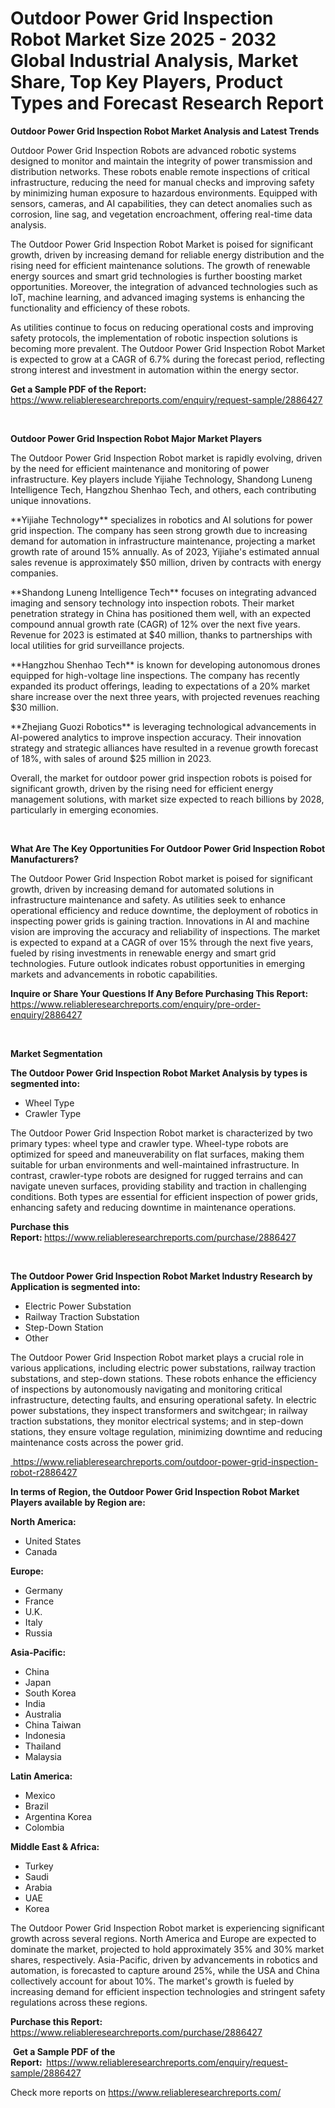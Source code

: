 <p><h1>Outdoor Power Grid Inspection Robot Market Size 2025 - 2032 Global Industrial Analysis, Market Share, Top Key Players, Product Types and Forecast Research Report</h1></p><p><strong>Outdoor Power Grid Inspection Robot Market Analysis and Latest Trends</strong></p>
<p><p>Outdoor Power Grid Inspection Robots are advanced robotic systems designed to monitor and maintain the integrity of power transmission and distribution networks. These robots enable remote inspections of critical infrastructure, reducing the need for manual checks and improving safety by minimizing human exposure to hazardous environments. Equipped with sensors, cameras, and AI capabilities, they can detect anomalies such as corrosion, line sag, and vegetation encroachment, offering real-time data analysis.</p><p>The Outdoor Power Grid Inspection Robot Market is poised for significant growth, driven by increasing demand for reliable energy distribution and the rising need for efficient maintenance solutions. The growth of renewable energy sources and smart grid technologies is further boosting market opportunities. Moreover, the integration of advanced technologies such as IoT, machine learning, and advanced imaging systems is enhancing the functionality and efficiency of these robots.</p><p>As utilities continue to focus on reducing operational costs and improving safety protocols, the implementation of robotic inspection solutions is becoming more prevalent. The Outdoor Power Grid Inspection Robot Market is expected to grow at a CAGR of 6.7% during the forecast period, reflecting strong interest and investment in automation within the energy sector.</p></p>
<p><strong>Get a Sample PDF of the Report:&nbsp;</strong> <a href="https://www.reliableresearchreports.com/enquiry/request-sample/2886427?utm_campaign=3355&utm_medium=2&utm_source=Github&utm_content=ia&utm_term=13032025&utm_id=outdoor-power-grid-inspection-robot">https://www.reliableresearchreports.com/enquiry/request-sample/2886427</a></p>
<p>&nbsp;</p>
<p><strong>Outdoor Power Grid Inspection Robot Major Market Players</strong></p>
<p><p>The Outdoor Power Grid Inspection Robot market is rapidly evolving, driven by the need for efficient maintenance and monitoring of power infrastructure. Key players include Yijiahe Technology, Shandong Luneng Intelligence Tech, Hangzhou Shenhao Tech, and others, each contributing unique innovations.</p><p>**Yijiahe Technology** specializes in robotics and AI solutions for power grid inspection. The company has seen strong growth due to increasing demand for automation in infrastructure maintenance, projecting a market growth rate of around 15% annually. As of 2023, Yijiahe's estimated annual sales revenue is approximately $50 million, driven by contracts with energy companies.</p><p>**Shandong Luneng Intelligence Tech** focuses on integrating advanced imaging and sensory technology into inspection robots. Their market penetration strategy in China has positioned them well, with an expected compound annual growth rate (CAGR) of 12% over the next five years. Revenue for 2023 is estimated at $40 million, thanks to partnerships with local utilities for grid surveillance projects.</p><p>**Hangzhou Shenhao Tech** is known for developing autonomous drones equipped for high-voltage line inspections. The company has recently expanded its product offerings, leading to expectations of a 20% market share increase over the next three years, with projected revenues reaching $30 million.</p><p>**Zhejiang Guozi Robotics** is leveraging technological advancements in AI-powered analytics to improve inspection accuracy. Their innovation strategy and strategic alliances have resulted in a revenue growth forecast of 18%, with sales of around $25 million in 2023.</p><p>Overall, the market for outdoor power grid inspection robots is poised for significant growth, driven by the rising need for efficient energy management solutions, with market size expected to reach billions by 2028, particularly in emerging economies.</p></p>
<p>&nbsp;</p>
<p><strong>What Are The Key Opportunities For Outdoor Power Grid Inspection Robot Manufacturers?</strong></p>
<p><p>The Outdoor Power Grid Inspection Robot market is poised for significant growth, driven by increasing demand for automated solutions in infrastructure maintenance and safety. As utilities seek to enhance operational efficiency and reduce downtime, the deployment of robotics in inspecting power grids is gaining traction. Innovations in AI and machine vision are improving the accuracy and reliability of inspections. The market is expected to expand at a CAGR of over 15% through the next five years, fueled by rising investments in renewable energy and smart grid technologies. Future outlook indicates robust opportunities in emerging markets and advancements in robotic capabilities.</p></p>
<p><strong>Inquire or Share Your Questions If Any Before Purchasing This Report:</strong> <a href="https://www.reliableresearchreports.com/enquiry/pre-order-enquiry/2886427?utm_campaign=3355&utm_medium=2&utm_source=Github&utm_content=ia&utm_term=13032025&utm_id=outdoor-power-grid-inspection-robot">https://www.reliableresearchreports.com/enquiry/pre-order-enquiry/2886427</a></p>
<p>&nbsp;</p>
<p><strong>Market Segmentation</strong></p>
<p><strong>The Outdoor Power Grid Inspection Robot Market Analysis by types is segmented into:</strong></p>
<p><ul><li>Wheel Type</li><li>Crawler Type</li></ul></p>
<p><p>The Outdoor Power Grid Inspection Robot market is characterized by two primary types: wheel type and crawler type. Wheel-type robots are optimized for speed and maneuverability on flat surfaces, making them suitable for urban environments and well-maintained infrastructure. In contrast, crawler-type robots are designed for rugged terrains and can navigate uneven surfaces, providing stability and traction in challenging conditions. Both types are essential for efficient inspection of power grids, enhancing safety and reducing downtime in maintenance operations.</p></p>
<p><strong>Purchase this Report:&nbsp;</strong><a href="https://www.reliableresearchreports.com/purchase/2886427?utm_campaign=3355&utm_medium=2&utm_source=Github&utm_content=ia&utm_term=13032025&utm_id=outdoor-power-grid-inspection-robot">https://www.reliableresearchreports.com/purchase/2886427</a></p>
<p>&nbsp;</p>
<p><strong>The Outdoor Power Grid Inspection Robot Market Industry Research by Application is segmented into:</strong></p>
<p><ul><li>Electric Power Substation</li><li>Railway Traction Substation</li><li>Step-Down Station</li><li>Other</li></ul></p>
<p><p>The Outdoor Power Grid Inspection Robot market plays a crucial role in various applications, including electric power substations, railway traction substations, and step-down stations. These robots enhance the efficiency of inspections by autonomously navigating and monitoring critical infrastructure, detecting faults, and ensuring operational safety. In electric power substations, they inspect transformers and switchgear; in railway traction substations, they monitor electrical systems; and in step-down stations, they ensure voltage regulation, minimizing downtime and reducing maintenance costs across the power grid.</p></p>
<p><a href="https://www.reliableresearchreports.com/outdoor-power-grid-inspection-robot-r2886427?utm_campaign=3355&utm_medium=2&utm_source=Github&utm_content=ia&utm_term=13032025&utm_id=outdoor-power-grid-inspection-robot">&nbsp;https://www.reliableresearchreports.com/outdoor-power-grid-inspection-robot-r2886427</a></p>
<p><strong>In terms of Region, the Outdoor Power Grid Inspection Robot Market Players available by Region are:</strong></p>
<p>
    <p> <strong> North America: </strong>
        <ul>
            <li>United States</li>
            <li>Canada</li>
        </ul>
        </p> 
    <p> <strong> Europe: </strong>
        <ul>
            <li>Germany</li>
            <li>France</li>
            <li>U.K.</li>
            <li>Italy</li>
            <li>Russia</li>
        </ul>
        </p> 
    <p> <strong> Asia-Pacific: </strong>
        <ul>
            <li>China</li>
            <li>Japan</li>
            <li>South Korea</li>
            <li>India</li>
            <li>Australia</li>
            <li>China Taiwan</li>
            <li>Indonesia</li>
            <li>Thailand</li>
            <li>Malaysia</li>
        </ul>
        </p> 
    <p> <strong> Latin America: </strong>
        <ul>
            <li>Mexico</li>
            <li>Brazil</li>
            <li>Argentina Korea</li>
            <li>Colombia</li>
        </ul>
        </p> 
    <p> <strong> Middle East & Africa: </strong>
        <ul>
            <li>Turkey</li>
            <li>Saudi</li>
            <li>Arabia</li>
            <li>UAE</li>
            <li>Korea</li>
        </ul>
    </p>
    </p>
<p><p>The Outdoor Power Grid Inspection Robot market is experiencing significant growth across several regions. North America and Europe are expected to dominate the market, projected to hold approximately 35% and 30% market shares, respectively. Asia-Pacific, driven by advancements in robotics and automation, is forecasted to capture around 25%, while the USA and China collectively account for about 10%. The market's growth is fueled by increasing demand for efficient inspection technologies and stringent safety regulations across these regions.</p></p>
<p><strong>Purchase this Report: </strong><a href="https://www.reliableresearchreports.com/purchase/2886427?utm_campaign=3355&utm_medium=2&utm_source=Github&utm_content=ia&utm_term=13032025&utm_id=outdoor-power-grid-inspection-robot">https://www.reliableresearchreports.com/purchase/2886427</a></p>
<p>&nbsp;<strong>Get a Sample PDF of the Report:&nbsp;&nbsp;</strong><a href="https://www.reliableresearchreports.com/enquiry/request-sample/2886427?utm_campaign=3355&utm_medium=2&utm_source=Github&utm_content=ia&utm_term=13032025&utm_id=outdoor-power-grid-inspection-robot">https://www.reliableresearchreports.com/enquiry/request-sample/2886427</a></p>
<p><strong></strong></p>
<p>Check more reports on <a href="https://www.reliableresearchreports.com/?utm_campaign=3355&utm_medium=2&utm_source=Github&utm_content=ia&utm_term=13032025&utm_id=outdoor-power-grid-inspection-robot">https://www.reliableresearchreports.com/</a></p>